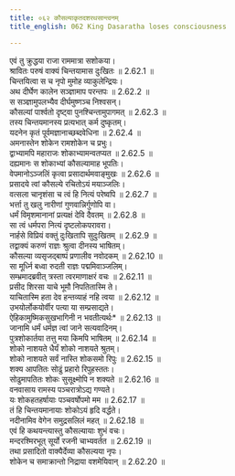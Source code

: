 ```yaml
---
title: ०६२ कौसल्याकृतदशरथसान्त्वनम्
title_english: 062 King Dasaratha loses consciousness

---
```



  
एवं तु क्रुद्धया राजा राममात्रा सशोकया।  
श्रावितः परुषं वाक्यं चिन्तयामास दुःखितः ॥ 2.62.1 ॥   
चिन्तयित्वा स च नृपो मुमोह व्याकुलेन्द्रियः।  
अथ दीर्घेण कालेन सञ्ज्ञामाप परन्तपः ॥ 2.62.2 ॥   
स सञ्ज्ञामुपलभ्यैव दीर्घमुष्णञ्च निश्वसन्।  
कौसल्यां पार्श्वतो दृष्ट्वा पुनश्चिन्तामुपागमत् ॥ 2.62.3 ॥   
तस्य चिन्तयमानस्य प्रत्यभात् कर्म दुष्कृतम्।  
यदनेन कृतं पूर्वमज्ञानाच्छब्दवेधिना ॥ 2.62.4 ॥   
अमनास्तेन शोकेन रामशोकेन च प्रभुः।  
द्वाभ्यामपि महाराजः शोकाभ्यामन्वतप्यत ॥ 2.62.5 ॥   
दह्यमानः स शोकाभ्यां कौसल्यामाह भूपतिः।  
वेपमानोऽञ्जलिं कृत्वा प्रसादार्थमवाङ्मुखः ॥ 2.62.6 ॥   
प्रसादये त्वां कौसल्ये रचितोऽयं मयाञ्जलिः।  
वत्सला चानृशंसा च त्वं हि नित्यं परेष्वपि ॥ 2.62.7 ॥   
भर्त्ता तु खलु नारीणां गुणवान्निर्गुणोपि वा।  
धर्मं विमृशमानानां प्रत्यक्षं देवि दैवतम् ॥ 2.62.8 ॥   
सा त्वं धर्मपरा नित्यं दृष्टलोकपरावरा।  
नार्हसे विप्रियं वक्तुं दुःखितापि सुदुःखितम् ॥ 2.62.9 ॥   
तद्वाक्यं करुणं राज्ञः श्रुत्वा दीनस्य भाषितम्।  
कौसल्या व्यसृजद्बाष्पं प्रणालीव नवोदकम् ॥ 2.62.10 ॥   
सा मूर्ध्नि बध्वा रुदती राज्ञः पद्ममिवाञ्जलिम्।  
सम्भ्रमादब्रवीत् त्रस्ता त्वरमाणाक्षरं वचः ॥ 2.62.11 ॥   
प्रसीद शिरसा याचे भूमौ निपतितास्मि ते।  
याचितास्मि हता देव हन्तव्याहं नहि त्वया ॥ 2.62.12 ॥   
उभयोर्लोकयोर्वीर पत्या या सम्प्रसाद्यते।  
ऐहिकामुष्मिकसुखभागिनी न भवतीत्यर्थः\* ॥ 2.62.13 ॥   
जानामि धर्मं धर्मज्ञ त्वां जाने सत्यवादिनम्।  
पुत्रशोकार्तया तत्तु मया किमपि भाषितम् ॥ 2.62.14 ॥   
शोको नाशयते धैर्यं शोको नाशयते श्रुतम्।  
शोको नाशयते सर्वं नास्ति शोकसमो रिपुः ॥ 2.62.15 ॥   
शक्य आपतितः सोढुं प्रहारो रिपुहस्ततः।  
सोढुमापतितः शोकः सुसूक्ष्मोपि न शक्यते ॥ 2.62.16 ॥   
वनवासाय रामस्य पञ्चरात्रोऽद्य गण्यते।  
यः शोकहतहर्षायाः पञ्चवर्षोपमो मम ॥ 2.62.17 ॥   
तं हि चिन्तयमानायाः शोकोऽयं हृदि वर्द्धते।  
नदीनामिव वेगेन समुद्रसलिलं महत् ॥ 2.62.18 ॥   
एवं हि कथयन्त्यास्तु कौसल्यायाः शुभं वचः।  
मन्दरश्मिरभूत् सूर्यो रजनी चाभ्यवर्तत ॥ 2.62.19 ॥   
तथा प्रसादितो वाक्यैर्देव्या कौसल्यया नृपः।  
शोकेन च समाक्रान्तो निद्राया वशमेयिवान् ॥ 2.62.20 ॥   